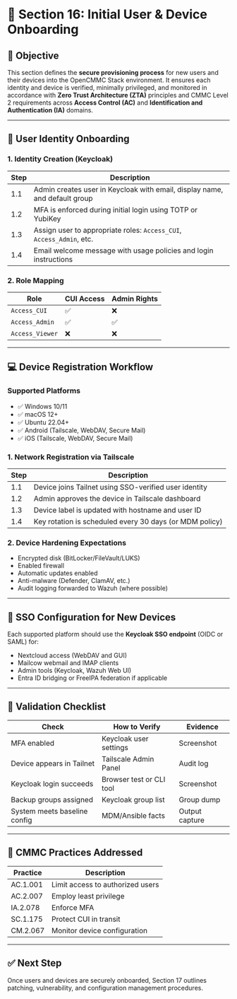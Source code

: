 # 👤 Section 16: Initial User & Device Onboarding

## 🎯 Objective

This section defines the **secure provisioning process** for new users and their devices into the OpenCMMC Stack environment. It ensures each identity and device is verified, minimally privileged, and monitored in accordance with **Zero Trust Architecture (ZTA)** principles and CMMC Level 2 requirements across **Access Control (AC)** and **Identification and Authentication (IA)** domains.

---

## 🧍 User Identity Onboarding

### 1. Identity Creation (Keycloak)

| Step | Description |
|------|-------------|
| 1.1 | Admin creates user in Keycloak with email, display name, and default group |
| 1.2 | MFA is enforced during initial login using TOTP or YubiKey |
| 1.3 | Assign user to appropriate roles: `Access_CUI`, `Access_Admin`, etc. |
| 1.4 | Email welcome message with usage policies and login instructions |

### 2. Role Mapping

| Role | CUI Access | Admin Rights |
|------|------------|--------------|
| `Access_CUI` | ✅ | ❌ |
| `Access_Admin` | ✅ | ✅ |
| `Access_Viewer` | ❌ | ❌ |

---

## 💻 Device Registration Workflow

### Supported Platforms

- ✅ Windows 10/11
- ✅ macOS 12+
- ✅ Ubuntu 22.04+
- ✅ Android (Tailscale, WebDAV, Secure Mail)
- ✅ iOS (Tailscale, WebDAV, Secure Mail)

### 1. Network Registration via Tailscale

| Step | Description |
|------|-------------|
| 1.1 | Device joins Tailnet using SSO-verified user identity |
| 1.2 | Admin approves the device in Tailscale dashboard |
| 1.3 | Device label is updated with hostname and user ID |
| 1.4 | Key rotation is scheduled every 30 days (or MDM policy) |

### 2. Device Hardening Expectations

- Encrypted disk (BitLocker/FileVault/LUKS)
- Enabled firewall
- Automatic updates enabled
- Anti-malware (Defender, ClamAV, etc.)
- Audit logging forwarded to Wazuh (where possible)

---

## 🔐 SSO Configuration for New Devices

Each supported platform should use the **Keycloak SSO endpoint** (OIDC or SAML) for:

- Nextcloud access (WebDAV and GUI)
- Mailcow webmail and IMAP clients
- Admin tools (Keycloak, Wazuh Web UI)
- Entra ID bridging or FreeIPA federation if applicable

---

## 🧪 Validation Checklist

| Check | How to Verify | Evidence |
|-------|---------------|----------|
| MFA enabled | Keycloak user settings | Screenshot |
| Device appears in Tailnet | Tailscale Admin Panel | Audit log |
| Keycloak login succeeds | Browser test or CLI tool | Screenshot |
| Backup groups assigned | Keycloak group list | Group dump |
| System meets baseline config | MDM/Ansible facts | Output capture |

---

## 📜 CMMC Practices Addressed

| Practice | Description |
|----------|-------------|
| AC.1.001 | Limit access to authorized users |
| AC.2.007 | Employ least privilege |
| IA.2.078 | Enforce MFA |
| SC.1.175 | Protect CUI in transit |
| CM.2.067 | Monitor device configuration |

---

## ✅ Next Step

Once users and devices are securely onboarded, Section 17 outlines patching, vulnerability, and configuration management procedures.
